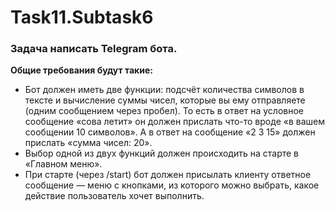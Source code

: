 # Task11.Subtask6
### Задача написать Telegram бота.
**Общие требования будут такие:**
* Бот должен иметь две функции: подсчёт количества символов в тексте и вычисление суммы чисел, которые вы ему отправляете (одним сообщением через пробел).
То есть в ответ на условное сообщение «сова летит» он должен прислать что-то вроде «в вашем сообщении 10 символов». А в ответ на сообщение «2 3 15» должен прислать «сумма чисел: 20».
* Выбор одной из двух функций должен происходить на старте в «Главном меню». 
* При старте (через /start) бот должен присылать клиенту ответное сообщение — меню с кнопками, из которого можно выбрать, какое действие пользователь хочет выполнить.
